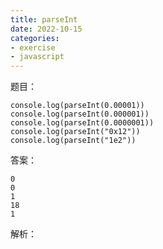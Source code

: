 ```yaml
---
title: parseInt
date: 2022-10-15
categories: 
- exercise
- javascript
---
```


题目：
```
console.log(parseInt(0.00001))
console.log(parseInt(0.000001))
console.log(parseInt(0.0000001))
console.log(parseInt("0x12"))
console.log(parseInt("1e2"))
```

答案：
```
0
0
1
18
1
```

解析：

